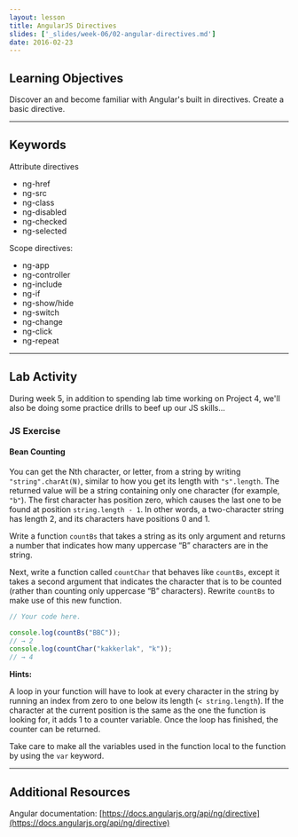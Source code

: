 ```yaml
---
layout: lesson
title: AngularJS Directives
slides: ['_slides/week-06/02-angular-directives.md']
date: 2016-02-23
---
```


## Learning Objectives

Discover an and become familiar with Angular's built in directives.
Create a basic directive.

---

## Keywords

Attribute directives

- ng-href
- ng-src
- ng-class
- ng-disabled
- ng-checked
- ng-selected

Scope directives:

- ng-app
- ng-controller
- ng-include
- ng-if
- ng-show/hide
- ng-switch
- ng-change
- ng-click
- ng-repeat

---

## Lab Activity

During week 5, in addition to spending lab time working on Project 4, we'll also be doing some practice drills to beef up our JS skills...

### JS Exercise

#### Bean Counting

You can get the Nth character, or letter, from a string by writing `"string".charAt(N)`, similar to how you get its length with `"s".length`. The returned value will be a string containing only one character (for example, `"b"`). The first character has position zero, which causes the last one to be found at position `string.length - 1`. In other words, a two-character string has length 2, and its characters have positions 0 and 1.

Write a function `countBs` that takes a string as its only argument and returns a number that indicates how many uppercase “B” characters are in the string.

Next, write a function called `countChar` that behaves like `countBs`, except it takes a second argument that indicates the character that is to be counted (rather than counting only uppercase “B” characters). Rewrite `countBs` to make use of this new function.

```js
// Your code here.

console.log(countBs("BBC"));
// → 2
console.log(countChar("kakkerlak", "k"));
// → 4
```

**Hints:**

A loop in your function will have to look at every character in the string by running an index from zero to one below its length (`< string.length`). If the character at the current position is the same as the one the function is looking for, it adds 1 to a counter variable. Once the loop has finished, the counter can be returned.

Take care to make all the variables used in the function local to the function by using the `var` keyword.

---

## Additional Resources

Angular documentation:
[https://docs.angularjs.org/api/ng/directive](https://docs.angularjs.org/api/ng/directive)

